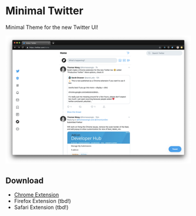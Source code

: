# Minimal Twitter

Minimal Theme for the new Twitter UI!

![screenshot](./screenshot-chrome.png)

## Download

- [Chrome Extension](https://chrome.google.com/webstore/detail/minimal-twitter/dbneehiibeohpjohmhpidpnbpgljkamf)
- Firefox Extension (tbd!)
- Safari Extension (tbd!)
